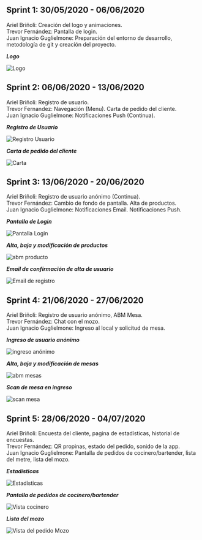
## <strong>Sprint 1: 30/05/2020 - 06/06/2020</strong>

Ariel Briñoli: Creación del logo y animaciones. <br>
Trevor Fernández: Pantalla de login. <br>
Juan Ignacio Guglielmone: Preparación del entorno de desarrollo, metodología de git y creación del proyecto.

***Logo***

![Logo](https://firebasestorage.googleapis.com/v0/b/tpfinalpps-3f07f.appspot.com/o/imagenesClientes%2Ficon.png?alt=media&token=eeccd86d-233a-47bf-9d98-1cb4da73cb5a)

## <strong>Sprint 2: 06/06/2020 - 13/06/2020</strong>

Ariel Briñoli: Registro de usuario. <br>
Trevor Fernandez: Navegación (Menu). Carta de pedido del cliente. <br>
Juan Ignacio Guglielmone: Notificaciones Push (Continua).

***Registro de Usuario***

![Registro Usuario](https://firebasestorage.googleapis.com/v0/b/tpfinalpps-3f07f.appspot.com/o/imagenesReadme%2Fregistro%20usuario.jpeg?alt=media&token=ce8f4c62-a4a2-40d2-b89b-45d2bddfb85a)

***Carta de pedido del cliente***

![Carta](https://firebasestorage.googleapis.com/v0/b/tpfinalpps-3f07f.appspot.com/o/imagenesReadme%2Fcarta.jpeg?alt=media&token=6f147dc6-a395-49f9-9a73-62de8f01028f)

## <strong>Sprint 3: 13/06/2020 - 20/06/2020</strong>

Ariel Briñoli: Registro de usuario anónimo (Continua). <br>
Trevor Fernández: Cambio de fondo de pantalla. Alta de productos. <br>
Juan Ignacio Guglielmone: Notificaciones Email. Notificaciones Push.

***Pantalla de Login***

![Pantalla Login](https://firebasestorage.googleapis.com/v0/b/tpfinalpps-3f07f.appspot.com/o/imagenesReadme%2FpantallaLogin.jpg?alt=media&token=afbd9857-d5ab-4e13-b073-309008a2cd5c)

***Alta, baja y modificación de productos***

![abm producto](https://firebasestorage.googleapis.com/v0/b/tpfinalpps-3f07f.appspot.com/o/imagenesReadme%2Fabm%20producto.jpeg?alt=media&token=bb9f84f8-52c9-4489-92b7-e023e46b55b2)

***Email de confirmación de alta de usuario***

![Email de registro](https://firebasestorage.googleapis.com/v0/b/tpfinalpps-3f07f.appspot.com/o/imagenesReadme%2Fmail.jpeg?alt=media&token=77634acb-adc5-4213-ad05-084bc72f11e5)

## <strong>Sprint 4: 21/06/2020 - 27/06/2020</strong>

Ariel Briñoli: Registro de usuario anónimo, ABM Mesa. <br>
Trevor Fernández: Chat con el mozo. <br>
Juan Ignacio Guglielmone: Ingreso al local y solicitud de mesa.

***Ingreso de usuario anónimo***

![ingreso anónimo](https://firebasestorage.googleapis.com/v0/b/tpfinalpps-3f07f.appspot.com/o/imagenesReadme%2Fingreso%20anonimo.jpeg?alt=media&token=ffcf8366-46be-45d5-8455-d4f748b3584b)

***Alta, baja y modificación de mesas***

![abm mesas](https://firebasestorage.googleapis.com/v0/b/tpfinalpps-3f07f.appspot.com/o/imagenesReadme%2Fabm%20mesas.jpeg?alt=media&token=ba054013-3967-49d1-8842-a22c0ff66ddd)

***Scan de mesa en ingreso***

![scan mesa](https://firebasestorage.googleapis.com/v0/b/tpfinalpps-3f07f.appspot.com/o/imagenesReadme%2Fscan%20mesa.jpeg?alt=media&token=cabe537b-3cc7-4b62-a971-7feb3bcec1ba)

## <strong>Sprint 5: 28/06/2020 - 04/07/2020</strong>

Ariel Briñoli: Encuesta del cliente, pagina de estadísticas, historial de encuestas. <br>
Trevor Fernández: QR propinas, estado del pedido, sonido de la app. <br>
Juan Ignacio Guglielmone: Pantalla de pedidos de cocinero/bartender, lista del metre, lista del mozo.

***Estadísticas***

![Estadísticas](https://firebasestorage.googleapis.com/v0/b/tpfinalpps-3f07f.appspot.com/o/imagenesReadme%2Festadisticas.jpeg?alt=media&token=e0af5f35-8218-4ddd-b414-d0f49be6110f)

***Pantalla de pedidos de cocinero/bartender***

![Vista cocinero](https://firebasestorage.googleapis.com/v0/b/tpfinalpps-3f07f.appspot.com/o/imagenesReadme%2Fpedido%20cocinero.jpeg?alt=media&token=2d7b822c-436d-437d-beee-10e047685dbb)

***Lista del mozo***

![Vista del pedido Mozo](https://firebasestorage.googleapis.com/v0/b/tpfinalpps-3f07f.appspot.com/o/imagenesReadme%2Fvista%20pedidos%20mozo.jpeg?alt=media&token=96af39fc-0da6-4255-a7f6-14362eeb48a1)
